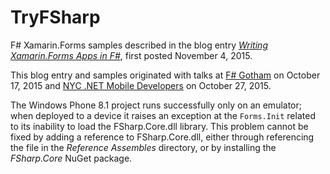 TryFSharp
=========

F# Xamarin.Forms samples described in the blog entry [*Writing Xamarin.Forms Apps in F#*](http://www.charlespetzold.com/blog/2015/10/Writing-Xamarin-Forms-Apps-in-FSharp.html), first posted November 4, 2015.

This blog entry and samples originated with talks at [F# Gotham](http://www.fsharpgotham.com/) on October 17, 2015 and [NYC .NET Mobile Developers](http://www.meetup.com/nycmobiledev/events/225356544/) on October 27, 2015.

The Windows Phone 8.1 project runs successfully only on an emulator; 
when deployed to a device it raises an exception at the `Forms.Init` related to its inability to load the FSharp.Core.dll library.
This problem cannot be fixed by adding a reference to FSharp.Core.dll, 
either through referencing the file in the *Reference Assembles* directory, or by installing the *FSharp.Core* NuGet package.
